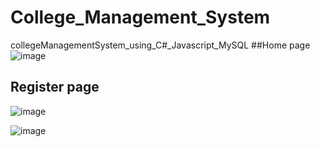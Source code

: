 # College_Management_System
 collegeManagementSystem_using_C#_Javascript_MySQL
 ##Home page
 ![image](https://github.com/niharika-mayya/College_Management_System/assets/139760038/ba8636ca-6999-45a1-b314-1b0135ba8301)
## Register page
![image](https://github.com/niharika-mayya/College_Management_System/assets/139760038/a7aef864-f66c-485b-9c63-bf9341d126ab)

![image](https://github.com/niharika-mayya/College_Management_System/assets/139760038/521b12a5-649e-4cf5-920e-6544c9628684)
